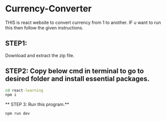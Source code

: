 # Currency-Converter
THIS is react website to convert currency from 1 to another. 
IF u want to run this then follow the given instructions.  
## STEP1:
Download and extract the zip file.    
## STEP2: Copy below cmd in terminal to go to desired folder and install essential packages.  
``` cmd
cd react-learning
npm i
```
** STEP 3: Run this program.**    
```cmd
npm run dev
```
  
